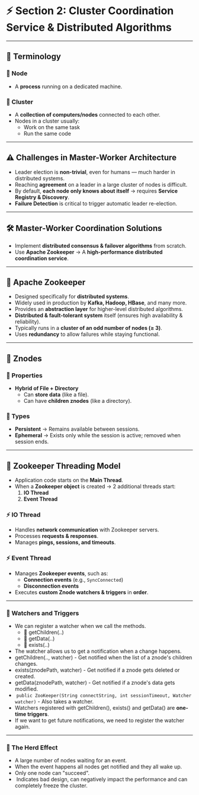 # ⚡ Section 2: Cluster Coordination Service & Distributed Algorithms

---

## 📖 Terminology

### 🔹 Node
- A **process** running on a dedicated machine.

### 🔹 Cluster
- A **collection of computers/nodes** connected to each other.  
- Nodes in a cluster usually:  
  - Work on the same task  
  - Run the same code  

---

## ⚠️ Challenges in Master-Worker Architecture

- Leader election is **non-trivial**, even for humans — much harder in distributed systems.  
- Reaching **agreement** on a leader in a large cluster of nodes is difficult.  
- By default, **each node only knows about itself** → requires **Service Registry & Discovery**.  
- **Failure Detection** is critical to trigger automatic leader re-election.  

---

## 🛠️ Master-Worker Coordination Solutions

- Implement **distributed consensus & failover algorithms** from scratch.  
- Use **Apache Zookeeper** → A **high-performance distributed coordination service**.  

---

## 🐘 Apache Zookeeper

- Designed specifically for **distributed systems**.  
- Widely used in production by **Kafka, Hadoop, HBase**, and many more.  
- Provides an **abstraction layer** for higher-level distributed algorithms.  
- **Distributed & fault-tolerant system** itself (ensures high availability & reliability).  
- Typically runs in a **cluster of an odd number of nodes (≥ 3)**.  
- Uses **redundancy** to allow failures while staying functional.  

---

## 📂 Znodes

### 🔹 Properties
- **Hybrid of File + Directory**  
  - Can **store data** (like a file).  
  - Can have **children znodes** (like a directory).  

### 🔹 Types
- **Persistent** → Remains available between sessions.  
- **Ephemeral** → Exists only while the session is active; removed when session ends.  

---

## 🔄 Zookeeper Threading Model

- Application code starts on the **Main Thread**.  
- When a **Zookeeper object** is created → 2 additional threads start:  
  1. **IO Thread**  
  2. **Event Thread**  

### ⚡ IO Thread
- Handles **network communication** with Zookeeper servers.  
- Processes **requests & responses**.  
- Manages **pings, sessions, and timeouts**.  

### ⚡ Event Thread
- Manages **Zookeeper events**, such as:  
  - **Connection events** (e.g., `SyncConnected`)  
  - **Disconnection events**  
- Executes **custom Znode watchers & triggers** in **order**.  

---

### 👀 Watchers and Triggers
- We can register a watcher when we call the methods.
    - 📂 getChildren(..)
    - 📑 getData(..)
    - 📌 exists(..)
-  The watcher allows us to get a notification when a change happens.
-  getChildren(.., watcher) - Get notified when the list of a znode's children changes.
-  exists(znodePath, watcher) - Get notified if a znode gets deleted or created.
-  getData(znodePath, watcher) - Get notified if a znode's data gets modified.
- ️ `public ZooKeeper(String connectString, int sessionTimeout, Watcher watcher)` - Also takes a watcher.
-  Watchers registered with getChildren(), exists() and getData() are **one-time triggers**.
-  If we want to get future notifications, we need to register the watcher again.

---

### 🐑 The Herd Effect
-  A large number of nodes waiting for an event.
-  When the event happens all nodes get notified and they all wake up.
-  Only one node can "succeed".
- ️ Indicates bad design, can negatively impact the performance and can completely freeze the cluster.  
